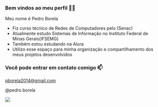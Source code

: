 ### Bem vindos ao meu perfil 🌃🌙

Meu nome é Pedro Borela 
- Fiz curso técnico de Redes de Computadores pelo (Senac)
- Atualmente estudo Sistemas de Informação no Instituto Federal de Minas Gerais(IFSEMG)
- Também estou estudando na Alura
- Utilizo esse espaço para minha organização e compartilhamento dos meus projetos desenvolvidos

### Você pode entrar em contato comigo 📫
pborela2014@gmail.com

@pedro.borela


![](https://media1.giphy.com/media/xUOwGdcOfbq12yVhTi/giphy.gif?cid=ecf05e47rz0rt95j0gr6sl40o56tt2uwy6x9qtxsx625utub&ep=v1_gifs_search&rid=giphy.gif&ct=g)
